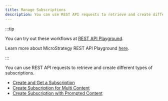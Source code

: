 ```yaml
---
title: Manage Subscriptions
description: You can use REST API requests to retrieve and create different types of subscriptions.
---
```


:::tip

You can try out these workflows at [REST API Playground](https://www.postman.com/microstrategysdk/workspace/microstrategy-rest-api/folder/16131298-73ce0581-5c01-4d8f-8e4b-a1c53c6e59b1?ctx=documentation).

Learn more about MicroStrategy REST API Playground [here](/docs/getting-started/playground.md).

:::

You can use REST API requests to retrieve and create different types of subscriptions.

- [Create and Get a Subscription](./create-and-get-a-subscription.md)
- [Create Subscription for Multi Content](./create-subscription-for-multi-content.md)
- [Create Subscription with Prompted Content](create-subscription-with-prompted-content)
